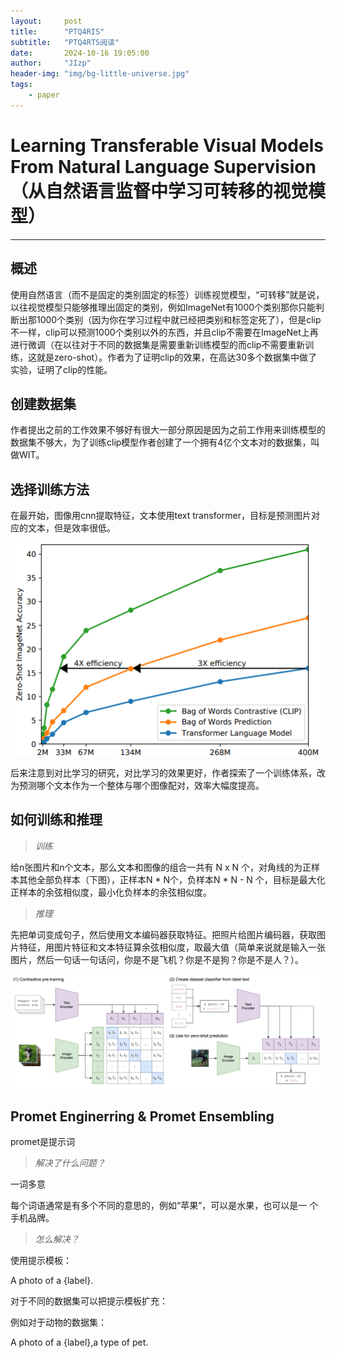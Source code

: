```yaml
---
layout:     post
title:      "PTQ4RIS"
subtitle:   "PTQ4RTS阅读"
date:       2024-10-16 19:05:00
author:     "JIzp"
header-img: "img/bg-little-universe.jpg"
tags:
    - paper
---
```


# Learning Transferable Visual Models From Natural Language Supervision（从自然语言监督中学习可转移的视觉模型）

------

## 概述

使用自然语言（而不是固定的类别固定的标签）训练视觉模型，“可转移”就是说，以往视觉模型只能够推理出固定的类别，例如ImageNet有1000个类别那你只能判断出那1000个类别（因为你在学习过程中就已经把类别和标签定死了），但是clip不一样，clip可以预测1000个类别以外的东西，并且clip不需要在ImageNet上再进行微调（在以往对于不同的数据集是需要重新训练模型的而clip不需要重新训练，这就是zero-shot）。作者为了证明clip的效果，在高达30多个数据集中做了实验，证明了clip的性能。

## 创建数据集

作者提出之前的工作效果不够好有很大一部分原因是因为之前工作用来训练模型的数据集不够大，为了训练clip模型作者创建了一个拥有4亿个文本对的数据集，叫做WIT。

## 选择训练方法

在最开始，图像用cnn提取特征，文本使用text transformer，目标是预测图片对应的文本，但是效率很低。

![image-20241022155955003](/img/clip01.png)

后来注意到对比学习的研究，对比学习的效果更好，作者探索了一个训练体系，改为预测哪个文本作为一个整体与哪个图像配对，效率大幅度提高。

## 如何训练和推理

> *训练*

给n张图片和n个文本，那么文本和图像的组合一共有 N x N 个，对角线的为正样本其他全部负样本（下图），正样本N * N个，负样本N * N - N 个，目标是最大化正样本的余弦相似度，最小化负样本的余弦相似度。

> *推理*

先把单词变成句子，然后使用文本编码器获取特征。把照片给图片编码器，获取图片特征，用图片特征和文本特征算余弦相似度，取最大值（简单来说就是输入一张图片，然后一句话一句话问，你是不是飞机？你是不是狗？你是不是人？）。

![image-20241022160642013](/img/clip02.png)

## Promet Enginerring & Promet Ensembling

promet是提示词

> *解决了什么问题？*

一词多意

每个词语通常是有多个不同的意思的，例如“苹果”，可以是水果，也可以是一 个手机品牌。

> *怎么解决？*

使用提示模板：

A photo of a {label}.

对于不同的数据集可以把提示模板扩充：

例如对于动物的数据集：

A photo of a {label},a type of pet.

